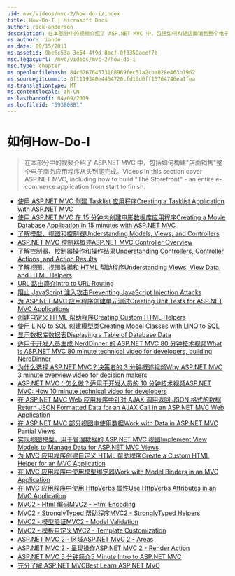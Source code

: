 ```yaml
---
uid: mvc/videos/mvc-2/how-do-i/index
title: How-Do-I | Microsoft Docs
author: rick-anderson
description: 在本部分中的视频介绍了 ASP.NET MVC 中，包括如何构建店面销售整个电子商务应用程序从头到尾完成。
ms.author: riande
ms.date: 09/15/2011
ms.assetid: 9bc6c53a-3e54-4f9d-8bef-0f3359aecf7b
msc.legacyurl: /mvc/videos/mvc-2/how-do-i
msc.type: chapter
ms.openlocfilehash: 84c626764573108969fec51a2cba028e463b1962
ms.sourcegitcommit: 0f1119340e4464720cfd16d0ff15764746ea1fea
ms.translationtype: MT
ms.contentlocale: zh-CN
ms.lasthandoff: 04/09/2019
ms.locfileid: "59380881"
---
```

# <a name="how-do-i"></a><span data-ttu-id="650ac-103">如何</span><span class="sxs-lookup"><span data-stu-id="650ac-103">How-Do-I</span></span>

> <span data-ttu-id="650ac-104">在本部分中的视频介绍了 ASP.NET MVC 中，包括如何构建"店面销售"整个电子商务应用程序从头到尾完成。</span><span class="sxs-lookup"><span data-stu-id="650ac-104">Videos in this section cover ASP.NET MVC, including how to build "The Storefront" - an entire e-commerce application from start to finish.</span></span>


- [<span data-ttu-id="650ac-105">使用 ASP.NET MVC 创建 Tasklist 应用程序</span><span class="sxs-lookup"><span data-stu-id="650ac-105">Creating a Tasklist Application with ASP.NET MVC</span></span>](creating-a-tasklist-application-with-aspnet-mvc.md)
- [<span data-ttu-id="650ac-106">使用 ASP.NET MVC 在 15 分钟内创建电影数据库应用程序</span><span class="sxs-lookup"><span data-stu-id="650ac-106">Creating a Movie Database Application in 15 minutes with ASP.NET MVC</span></span>](creating-a-movie-database-application-in-15-minutes-with-aspnet-mvc.md)
- [<span data-ttu-id="650ac-107">了解模型、视图和控制器</span><span class="sxs-lookup"><span data-stu-id="650ac-107">Understanding Models, Views, and Controllers</span></span>](understanding-models-views-and-controllers.md)
- [<span data-ttu-id="650ac-108">ASP.NET MVC 控制器概述</span><span class="sxs-lookup"><span data-stu-id="650ac-108">ASP.NET MVC Controller Overview</span></span>](aspnet-mvc-controller-overview.md)
- [<span data-ttu-id="650ac-109">了解控制器、控制器操作和操作结果</span><span class="sxs-lookup"><span data-stu-id="650ac-109">Understanding Controllers, Controller Actions, and Action Results</span></span>](understanding-controllers-controller-actions-and-action-results.md)
- [<span data-ttu-id="650ac-110">了解视图、视图数据和 HTML 帮助程序</span><span class="sxs-lookup"><span data-stu-id="650ac-110">Understanding Views, View Data, and HTML Helpers</span></span>](understanding-views-view-data-and-html-helpers.md)
- [<span data-ttu-id="650ac-111">URL 路由简介</span><span class="sxs-lookup"><span data-stu-id="650ac-111">Intro to URL Routing</span></span>](an-introduction-to-url-routing.md)
- [<span data-ttu-id="650ac-112">阻止 JavaScript 注入攻击</span><span class="sxs-lookup"><span data-stu-id="650ac-112">Preventing JavaScript Injection Attacks</span></span>](preventing-javascript-injection-attacks.md)
- [<span data-ttu-id="650ac-113">为 ASP.NET MVC 应用程序创建单元测试</span><span class="sxs-lookup"><span data-stu-id="650ac-113">Creating Unit Tests for ASP.NET MVC Applications</span></span>](creating-unit-tests-for-aspnet-mvc-applications.md)
- [<span data-ttu-id="650ac-114">创建自定义 HTML 帮助程序</span><span class="sxs-lookup"><span data-stu-id="650ac-114">Creating Custom HTML Helpers</span></span>](creating-custom-html-helpers.md)
- [<span data-ttu-id="650ac-115">使用 LINQ to SQL 创建模型类</span><span class="sxs-lookup"><span data-stu-id="650ac-115">Creating Model Classes with LINQ to SQL</span></span>](creating-model-classes-with-linq-to-sql.md)
- [<span data-ttu-id="650ac-116">显示数据库数据表</span><span class="sxs-lookup"><span data-stu-id="650ac-116">Displaying a Table of Database Data</span></span>](displaying-a-table-of-database-data.md)
- [<span data-ttu-id="650ac-117">适用于开发人员生成 NerdDinner 的 ASP.NET MVC 80 分钟技术视频</span><span class="sxs-lookup"><span data-stu-id="650ac-117">What is ASP.NET MVC 80 minute technical video for developers, building NerdDinner</span></span>](what-is-aspnet-mvc-80-minute-technical-video-for-developers-building-nerddinner.md)
- [<span data-ttu-id="650ac-118">为什么选择 ASP.NET MVC？决策者的 3 分钟概述视频</span><span class="sxs-lookup"><span data-stu-id="650ac-118">Why ASP.NET MVC 3 minute overview video for decision makers</span></span>](why-aspnet-mvc-3-minute-overview-video-for-decision-makers.md)
- [<span data-ttu-id="650ac-119">ASP.NET MVC：怎么做？适用于开发人员的 10 分钟技术视频</span><span class="sxs-lookup"><span data-stu-id="650ac-119">ASP.NET MVC: How 10 minute technical video for developers</span></span>](aspnet-mvc-how-10-minute-technical-video-for-developers.md)
- [<span data-ttu-id="650ac-120">在 ASP.NET MVC Web 应用程序中针对 AJAX 调用返回 JSON 格式的数据</span><span class="sxs-lookup"><span data-stu-id="650ac-120">Return JSON Formatted Data for an AJAX Call in an ASP.NET MVC Web Application</span></span>](how-do-i-return-json-formatted-data-for-an-ajax-call-in-an-aspnet-mvc-web-application.md)
- [<span data-ttu-id="650ac-121">在 ASP.NET MVC 部分视图中使用数据</span><span class="sxs-lookup"><span data-stu-id="650ac-121">Work with Data in ASP.NET MVC Partial Views</span></span>](how-do-i-work-with-data-in-aspnet-mvc-partial-views.md)
- [<span data-ttu-id="650ac-122">实现视图模型，用于管理数据的 ASP.NET MVC 视图</span><span class="sxs-lookup"><span data-stu-id="650ac-122">Implement View Models to Manage Data for ASP.NET MVC Views</span></span>](how-do-i-implement-view-models-to-manage-data-for-aspnet-mvc-views.md)
- [<span data-ttu-id="650ac-123">为 MVC 应用程序创建自定义 HTML 帮助程序</span><span class="sxs-lookup"><span data-stu-id="650ac-123">Create a Custom HTML Helper for an MVC Application</span></span>](how-do-i-create-a-custom-html-helper-for-an-mvc-application.md)
- [<span data-ttu-id="650ac-124">在 MVC 应用程序中使用模型绑定器</span><span class="sxs-lookup"><span data-stu-id="650ac-124">Work with Model Binders in an MVC Application</span></span>](how-do-i-work-with-model-binders-in-an-mvc-application.md)
- [<span data-ttu-id="650ac-125">在 MVC 应用程序中使用 HttpVerbs 属性</span><span class="sxs-lookup"><span data-stu-id="650ac-125">Use HttpVerbs Attributes in an MVC Application</span></span>](how-do-i-use-httpverbs-attributes-in-an-mvc-application.md)
- [<span data-ttu-id="650ac-126">MVC2 - Html 编码</span><span class="sxs-lookup"><span data-stu-id="650ac-126">MVC2 - Html Encoding</span></span>](mvc2-html-encoding.md)
- [<span data-ttu-id="650ac-127">MVC2 - StronglyTyped 帮助程序</span><span class="sxs-lookup"><span data-stu-id="650ac-127">MVC2 - StronglyTyped Helpers</span></span>](mvc2-stronglytyped-helpers.md)
- [<span data-ttu-id="650ac-128">MVC2 - 模型验证</span><span class="sxs-lookup"><span data-stu-id="650ac-128">MVC2 - Model Validation</span></span>](mvc2-model-validation.md)
- [<span data-ttu-id="650ac-129">MVC2 - 模板自定义</span><span class="sxs-lookup"><span data-stu-id="650ac-129">MVC2 - Template Customization</span></span>](mvc2-template-customization.md)
- [<span data-ttu-id="650ac-130">ASP.NET MVC 2 - 区域</span><span class="sxs-lookup"><span data-stu-id="650ac-130">ASP.NET MVC 2 - Areas</span></span>](aspnet-mvc-2-areas.md)
- [<span data-ttu-id="650ac-131">ASP.NET MVC 2 - 呈现操作</span><span class="sxs-lookup"><span data-stu-id="650ac-131">ASP.NET MVC 2 - Render Action</span></span>](aspnet-mvc-2-render-action.md)
- [<span data-ttu-id="650ac-132">ASP.NET MVC 5 分钟简介</span><span class="sxs-lookup"><span data-stu-id="650ac-132">5 Minute Intro to ASP.NET MVC</span></span>](5-minute-introduction-to-aspnet-mvc.md)
- [<span data-ttu-id="650ac-133">充分了解 ASP.NET MVC</span><span class="sxs-lookup"><span data-stu-id="650ac-133">Best Learn ASP.NET MVC</span></span>](how-to-best-learn-asp-net-mvc.md)
